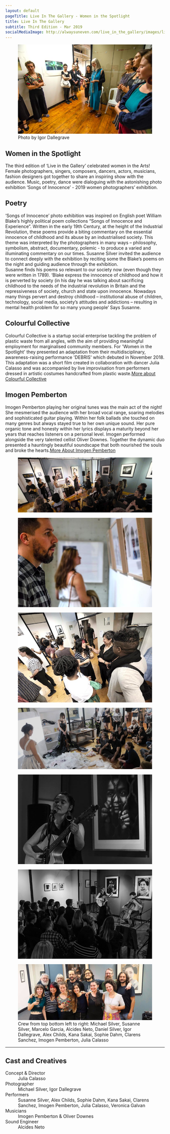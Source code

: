 ```yaml
---
layout: default
pageTitle: Live In The Gallery - Women in the Spotlight
title: Live In The Gallery
subtitle: Third Edition - Mar 2019
socialMediaImage: http://alwaysuneven.com/live_in_the_gallery/images/live_in_the_gallery_3_edition.jpg
---
```


<figure class="figure float-right ml-3 mb-3">
<img class="img-fluid " src="images/live_in_the_gallery_poetry_side.jpg" alt="Susanne reading poetry"/>
  <figcaption class="figure-caption mt-1">Photo by Igor Dallegrave</figcaption>
</figure>


## Women in the Spotlight

The third edition of ‘Live in the Gallery’ celebrated women in the Arts! 
Female photographers, singers, composers, dancers, actors, musicians, fashion designers got together to share an inspiring show with the audience. 
Music, poetry, dance were dialoguing with the astonishing photo exhibition ‘Songs of Innocence’ - 2019 women photographers’ exhibition. 

## Poetry

‘Songs of Innocence’ photo exhibition was inspired on English poet William Blake’s highly political poem collections “Songs of Innocence and Experience”. Written in the early 19th Century, at the height of the Industrial Revolution, these poems provide a biting commentary on the essential innocence of childhood and its abuse by an industrialised society. 
This theme was interpreted by the photographers in many ways – philosophy, symbolism, abstract, documentary, polemic - to produce a varied and illuminating commentary on our times.
Susanne Silver invited the audience to connect deeply with the exhibition by reciting some the Blake’s poems on the night and guiding audience through the exhibition.  
Susanne finds his poems so relevant to our society now (even though they were written in 1789). ‘Blake express the innocence of childhood and how it is perverted by society (in his day he was talking about sacrificing childhood to the needs of the industrial revolution in Britain and the repressiveness of society, church and state upon innocence. Nowadays many things pervert and destroy childhood – institutional abuse of children, technology, social media, society’s attitudes and addictions – resulting in mental health problem for so many young people’ Says Susanne.


## Colourful Collective

Colourful Collective is a startup social enterprise tackling the problem of plastic waste from all angles, with the aim of providing meaningful employment for marginalised community members. For 'Women in the Spotlight' they presented an adaptation from their multidisciplinary, awareness-raising performance 'DEBRIS' which debuted in November 2018. This adaptation was a short film created in collaboration with dancer Julia Calasso and was accompanied by live improvisation from performers dressed in artistic costumes handcrafted from plastic waste.[More about Colourful Collective](https://www.colourfulcollective.org)


## Imogen Pemberton

Imogen Pemberton playing her original tunes was the main act of the night!
She mesmerised the audience with her broad vocal range, soaring melodies and sophisticated guitar playing. Within her folk ballads she touched on many genres but always stayed true to her own unique sound. 
Her pure organic tone and honesty within her lyrics displays a maturity beyond her years that reaches listeners on a personal level.
Imogen performed alongside the very talented cellist Oliver Downes. Together the dynamic duo presented a hauntingly beautiful soundscape that both nourished the souls and broke the hearts.[More About Imogen Pemberton](https://www.facebook.com/ImogenPmusic/)


<div class="row">
  <figure class=" col-lg-12 col-md-12">
      <img class="img-fluid" src="images/live_in_the_gallery_women_thin.jpg">
  </figure>
  <figure class=" col-lg-6 col-md-6">
      <img class="img-fluid" src="images/live_in_the_gallery_crowd_2.jpg">
  </figure>
  <figure class=" col-lg-6 col-md-6">
      <img class="img-fluid" src="images/live_in_the_gallery_crowd_1.jpg">
  </figure>
  <figure class=" col-lg-12 col-md-12">
      <img class="img-fluid" src="images/live_in_the_gallery_colourful_collective.jpg">
  </figure>
  <figure class=" col-lg-6 col-md-6">
      <img class="img-fluid" src="images/live_in_the_gallery_imo.jpg">
  </figure>
  <figure class=" col-lg-6 col-md-6">
      <img class="img-fluid" src="images/live_in_the_gallery_imo_audience.jpg">
  </figure>
  
  <figure class=" col-lg-12 col-md-12">
      <img class="img-fluid" src="images/live_in_the_gallery_crew_thin.jpg">
      <figcaption class="figure-caption mt-1">Crew from top bottom left to right: Michael Silver, Susanne Silver, Marcelo Garcia, Alcides Neto, Daniel Silver, Igor Dallegrave, Alex Childs, Kana Sakai, Sophie Dahm, Clarens Sanchez, Imogen Pemberton, Julia Calasso</figcaption>
  </figure>
</div>


<hr>    
 <h2 class="content-subhead">Cast and Creatives</h2>     

<dl class="row">
  <dt class="col-6">Concept &amp; Director</dt>
  <dd class="col-6">Julia Calasso</dd>

  <dt class="col-6">Photographer</dt>
  <dd class="col-6">Michael Silver, Igor Dallegrave</dd>

  <dt class="col-6">Performers</dt>
  <dd class="col-6">Susanne Silver, Alex Childs, Sophie Dahm, Kana Sakai, Clarens Sanchez, Imogen Pemberton, Julia Calasso, Veronica Galvan</dd>


  <dt class="col-6">Musicians</dt>
  <dd class="col-6">Imogen Pemberton & Oliver Downes</dd>

  <dt class="col-6">Sound Engineer</dt>
  <dd class="col-6">Alcides Neto</dd>

</dl>

